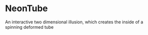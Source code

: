 # NeonTube
An interactive two dimensional illusion, which creates the inside of a spinning deformed tube
